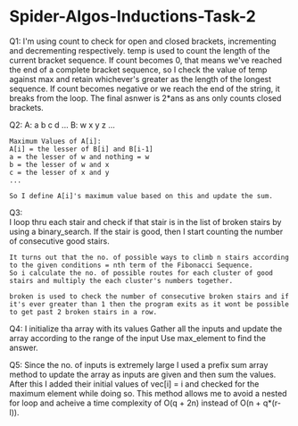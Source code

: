 # Spider-Algos-Inductions-Task-2

Q1:
    I'm using count to check for open and closed brackets, incrementing and decrementing respectively.
    temp is used to count the length of the current bracket sequence.
    If count becomes 0, that means we've reached the end of a complete bracket sequence, so I check the value of temp against max and retain whichever's greater as the length of the longest sequence.
    If count becomes negative or we reach the end of the string, it breaks from the loop.
    The final asnwer is 2*ans as ans only counts closed brackets.
    
Q2:
    A: a b c d ...
    B: w x y z ...
    
    Maximum Values of A[i]:
    A[i] = the lesser of B[i] and B[i-1]
    a = the lesser of w and nothing = w
    b = the lesser of w and x
    c = the lesser of x and y
    ...
    
    So I define A[i]'s maximum value based on this and update the sum.
    
Q3:   
    I loop thru each stair and check if that stair is in the list of broken stairs by using a binary_search.
    If the stair is good, then I start counting the number of consecutive good stairs.
   
    It turns out that the no. of possible ways to climb n stairs according to the given conditions = nth term of the Fibonacci Sequence.
    So i calculate the no. of possible routes for each cluster of good stairs and multiply the each cluster's numbers together.
   
    broken is used to check the number of consecutive broken stairs and if it's ever greater than 1 then the program exits as it wont be possible to get past 2 broken stairs in a row. 
   
Q4:
    I initialize tha array with its values
    Gather all the inputs and update the array according to the range of the input
    Use max_element to find the answer.
    
Q5:
    Since the no. of inputs is extremely large I used a prefix sum array method to update the array as inputs are given and then sum the values. 
    After this I added their initial values of vec[i] = i and checked for the maximum element while doing so.
    This method allows me to avoid a nested for loop and acheive a time complexity of O(q + 2n) instead of O(n + q*(r-l)).
    
